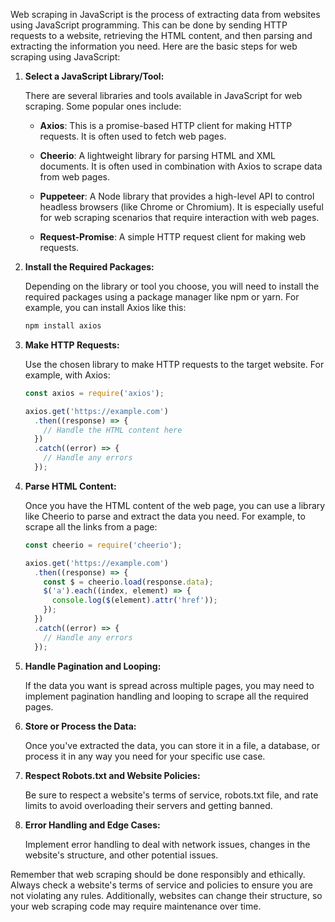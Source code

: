 Web scraping in JavaScript is the process of extracting data from websites using JavaScript programming. This can be done by sending HTTP requests to a website, retrieving the HTML content, and then parsing and extracting the information you need. Here are the basic steps for web scraping using JavaScript:

1. **Select a JavaScript Library/Tool:**

   There are several libraries and tools available in JavaScript for web scraping. Some popular ones include:

   - **Axios**: This is a promise-based HTTP client for making HTTP requests. It is often used to fetch web pages.

   - **Cheerio**: A lightweight library for parsing HTML and XML documents. It is often used in combination with Axios to scrape data from web pages.

   - **Puppeteer**: A Node library that provides a high-level API to control headless browsers (like Chrome or Chromium). It is especially useful for web scraping scenarios that require interaction with web pages.

   - **Request-Promise**: A simple HTTP request client for making web requests.

2. **Install the Required Packages:**

   Depending on the library or tool you choose, you will need to install the required packages using a package manager like npm or yarn. For example, you can install Axios like this:

   ```bash
   npm install axios
   ```

3. **Make HTTP Requests:**

   Use the chosen library to make HTTP requests to the target website. For example, with Axios:

   ```javascript
   const axios = require('axios');

   axios.get('https://example.com')
     .then((response) => {
       // Handle the HTML content here
     })
     .catch((error) => {
       // Handle any errors
     });
   ```

4. **Parse HTML Content:**

   Once you have the HTML content of the web page, you can use a library like Cheerio to parse and extract the data you need. For example, to scrape all the links from a page:

   ```javascript
   const cheerio = require('cheerio');

   axios.get('https://example.com')
     .then((response) => {
       const $ = cheerio.load(response.data);
       $('a').each((index, element) => {
         console.log($(element).attr('href'));
       });
     })
     .catch((error) => {
       // Handle any errors
     });
   ```

5. **Handle Pagination and Looping:**

   If the data you want is spread across multiple pages, you may need to implement pagination handling and looping to scrape all the required pages.

6. **Store or Process the Data:**

   Once you've extracted the data, you can store it in a file, a database, or process it in any way you need for your specific use case.

7. **Respect Robots.txt and Website Policies:**

   Be sure to respect a website's terms of service, robots.txt file, and rate limits to avoid overloading their servers and getting banned.

8. **Error Handling and Edge Cases:**

   Implement error handling to deal with network issues, changes in the website's structure, and other potential issues.

Remember that web scraping should be done responsibly and ethically. Always check a website's terms of service and policies to ensure you are not violating any rules. Additionally, websites can change their structure, so your web scraping code may require maintenance over time.
